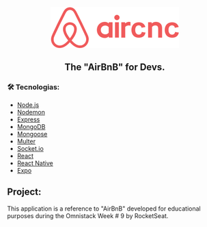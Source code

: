<p align="center">
  <img src="https://github.com/felipesantosdev/aircnc/blob/master/mobile/src/assets/logo@2x.png?raw=true" />
</p>

<h2 align="center">The "AirBnB" for Devs.</h2>

### 🛠 Tecnologias:

- [Node.js](https://nodejs.org/en/)
- [Nodemon](https://nodemon.io/)
- [Express](https://expressjs.com/)
- [MongoDB](https://www.mongodb.com/)
- [Mongoose](https://mongoosejs.com/)
- [Multer](https://github.com/expressjs/multer)
- [Socket.io](https://https://socket.io/)
- [React](https://reactjs.org/)
- [React Native](https://reactnative.dev/)
- [Expo](https://expo.io/)

## Project:
This application is a reference to "AirBnB" developed for educational purposes during the Omnistack Week # 9 by RocketSeat.

